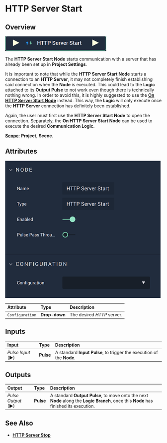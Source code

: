 # HTTP Server Start

## Overview

![The HTTP Server Start Node.](../../../.gitbook/assets/httpserverstartnode.png)

The **HTTP Server Start Node** starts communication with a server that has already been set up in **Project Settings**.

It is important to note that while the **HTTP Server Start Node** starts a connection to an **HTTP Server**, it may not completely finish establishing said connection when the **Node** is executed. This could lead to the **Logic** attached to its **Output Pulse** to not work even though there is technically nothing wrong. In order to avoid this, it is highly suggested to use the [**On HTTP Server Start Node**](events/onhttpserverstart.md) instead. This way, the **Logic** will only execute once the **HTTP Server** connection has definitely been established. 

Again, the user must first use the **HTTP Server Start Node** to open the connection. Separately, the **On HTTP Server Start Node** can be used to execute the desired **Communication Logic**.

[**Scope**](../overview.md#scopes): **Project**, **Scene**.

## Attributes

![The HTTP Server Start Node Attributes.](../../../.gitbook/assets/httpserverstartattributes.png)

| Attribute | Type | Description |
| :--- | :--- | :--- |
| `Configuration` | **Drop-down** | The desired _HTTP_ server. |

## Inputs

| Input | Type | Description |
| :--- | :--- | :--- |
| _Pulse Input_ \(►\) | **Pulse** | A standard **Input Pulse**, to trigger the execution of the **Node**. |

## Outputs

| Output | Type | Description |
| :--- | :--- | :--- |
| _Pulse Output_ \(►\) | **Pulse** | A standard **Output Pulse**, to move onto the next **Node** along the **Logic Branch**, once this **Node** has finished its execution. |

## See Also

* [**HTTP Server Stop**](httpserverstop.md)


